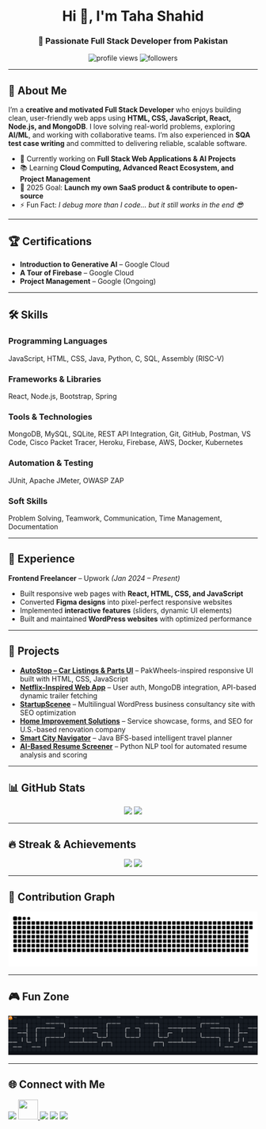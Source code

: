 <h1 align="center">Hi 👋, I'm Taha Shahid</h1>
<h3 align="center">🚀 Passionate Full Stack Developer from Pakistan</h3>

<p align="center">
  <img src="https://komarev.com/ghpvc/?username=taha-shahid916&label=Profile%20Views&color=0e75b6&style=flat" alt="profile views" />
  <img src="https://img.shields.io/github/followers/taha-shahid916?label=Followers&style=social" alt="followers" />
</p>

---

## 💫 About Me
I’m a **creative and motivated Full Stack Developer** who enjoys building clean, user-friendly web apps using **HTML, CSS, JavaScript, React, Node.js, and MongoDB**. I love solving real-world problems, exploring **AI/ML**, and working with collaborative teams. I’m also experienced in **SQA test case writing** and committed to delivering reliable, scalable software.

- 🔭 Currently working on **Full Stack Web Applications & AI Projects**  
- 📚 Learning **Cloud Computing, Advanced React Ecosystem, and Project Management**  
- 🎯 2025 Goal: **Launch my own SaaS product & contribute to open-source**  
- ⚡ Fun Fact: *I debug more than I code… but it still works in the end 😎*  

---

## 🏆 Certifications
- **Introduction to Generative AI** – Google Cloud  
- **A Tour of Firebase** – Google Cloud  
- **Project Management** – Google (Ongoing)  

---

## 🛠 Skills

### Programming Languages
JavaScript, HTML, CSS, Java, Python, C, SQL, Assembly (RISC-V)  

### Frameworks & Libraries
React, Node.js, Bootstrap, Spring  

### Tools & Technologies
MongoDB, MySQL, SQLite, REST API Integration, Git, GitHub, Postman, VS Code, Cisco Packet Tracer, Heroku, Firebase, AWS, Docker, Kubernetes  

### Automation & Testing
JUnit, Apache JMeter, OWASP ZAP  

### Soft Skills
Problem Solving, Teamwork, Communication, Time Management, Documentation  

---

## 💼 Experience
**Frontend Freelancer** – Upwork *(Jan 2024 – Present)*  
- Built responsive web pages with **React, HTML, CSS, and JavaScript**  
- Converted **Figma designs** into pixel-perfect responsive websites  
- Implemented **interactive features** (sliders, dynamic UI elements)  
- Built and maintained **WordPress websites** with optimized performance  

---

## 🚀 Projects
- **[AutoStop – Car Listings & Parts UI](https://autostop-pakwheels.netlify.app/)** – PakWheels-inspired responsive UI built with HTML, CSS, JavaScript  
- **[Netflix-Inspired Web App](https://github.com/Taha-Shahid916/Netflix-Inspired-Web-App)** – User auth, MongoDB integration, API-based dynamic trailer fetching  
- **[StartupScenee](https://startupscenee.com/)** – Multilingual WordPress business consultancy site with SEO optimization  
- **[Home Improvement Solutions](https://atozhomeimprovementsolutions.com/)** – Service showcase, forms, and SEO for U.S.-based renovation company  
- **[Smart City Navigator](https://github.com/Taha-Shahid916/JAVA-DSA-BFS-GRAPH-TRAVERSAL)** – Java BFS-based intelligent travel planner  
- **[AI-Based Resume Screener](https://github.com/Taha-Shahid916/AI-Based-Resume-Screener)** – Python NLP tool for automated resume analysis and scoring  

---

## 📊 GitHub Stats
<div align="center">
  <img src="https://github-readme-stats.vercel.app/api?username=taha-shahid916&show_icons=true&theme=dracula" height="160" />
  <img src="https://github-readme-stats.vercel.app/api/top-langs?username=taha-shahid916&layout=compact&theme=dracula" height="160" />
</div>

---

## 🔥 Streak & Achievements
<div align="center">
  <img src="https://streak-stats.demolab.com?user=taha-shahid916&theme=dracula&hide_border=false" height="150" />
  <img src="https://github-profile-trophy.vercel.app/?username=taha-shahid916&theme=dracula&no-bg=true&row=1&column=6" height="150" />
</div>

---


## 🐍 Contribution Graph
<div align="center">
  <img src="https://raw.githubusercontent.com/Taha-Shahid916/Taha-Shahid916/output/snake.svg" alt="Snake animation" />
</div>

---
## 🎮 Fun Zone
<div align="center">
  <img src="https://github.com/Taha-Shahid916/Taha-Shahid916/blob/output/pacman-contribution-graph-dark.svg" alt="Pacman animation" />
</div>



---

## 🌐 Connect with Me
<p align="left">
<a href="https://www.linkedin.com/in/~tahashahid/" target="_blank"><img src="https://skillicons.dev/icons?i=linkedin" height="40" /></a>
<a href="https://www.facebook.com/profile.php?id=100008378254253" target="_blank">
  <img src="https://raw.githubusercontent.com/rahuldkjain/github-profile-readme-generator/master/src/images/icons/Social/facebook.svg" height="40" width="40" />
</a>
<a href="mailto:tahashahid916@gmail.com" target="_blank"><img src="https://skillicons.dev/icons?i=gmail" height="40" /></a>
<a href="https://twitter.com" target="_blank"><img src="https://skillicons.dev/icons?i=twitter" height="40" /></a>
<a href="https://instagram.com" target="_blank"><img src="https://skillicons.dev/icons?i=instagram" height="40" /></a>
</p>
